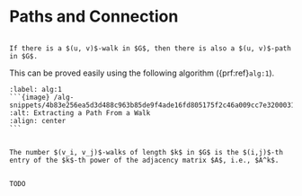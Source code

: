 # Paths and Connection

````{prf:proposition}

If there is a $(u, v)$-walk in $G$, then there is also a $(u, v)$-path in $G$.

````

This can be proved easily using the following algorithm ({prf:ref}`alg:1`).


````{prf:algorithm} Extracting a Path From a Walk
:label: alg:1
```{image} /alg-snippets/4b83e256ea5d3d488c963b85de9f4ade16fd805175f2c46a009cc7e32000318d.png
:alt: Extracting a Path From a Walk
:align: center
```
````

````{prf:proposition}

The number $(v_i, v_j)$-walks of length $k$ in $G$ is the $(i,j)$-th entry of the $k$-th power of the adjacency matrix $A$, i.e., $A^k$.

````

````{prf:proof}

TODO

````
